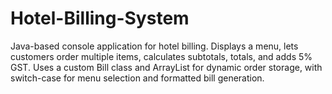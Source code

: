 # Hotel-Billing-System
Java-based console application for hotel billing. Displays a menu, lets customers order multiple items, calculates subtotals, totals, and adds 5% GST. Uses a custom Bill class and ArrayList for dynamic order storage, with switch-case for menu selection and formatted bill generation.
